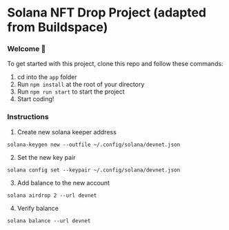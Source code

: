 # Solana NFT Drop Project (adapted from Buildspace)

### Welcome 👋

To get started with this project, clone this repo and follow these commands:

1. cd into the `app` folder
2. Run `npm install` at the root of your directory
3. Run `npm run start` to start the project
4. Start coding!


### Instructions
1. Create new solana keeper address
```
solana-keygen new --outfile ~/.config/solana/devnet.json
```
2. Set the new key pair
```
solana config set --keypair ~/.config/solana/devnet.json
```
3. Add balance to the new account
```
solana airdrop 2 --url devnet
```
4. Verify balance
```
solana balance --url devnet
```
